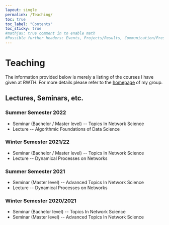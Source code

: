 ```yaml
---
layout: single
permalink: /Teaching/
toc: true
toc_label: "Contents"
toc_sticky: true
#mathjax: true comment in to enable math
#Possible further headers: Events, Projects/Results, Communication/Presentation, News
---
```

<script>addBackToTop({
  backgroundColor: '#fff',
  innerHTML: 'Back to Top',
  textColor: '#333'
})</script>
<style>
  #back-to-top {
    border: 1px solid #ccc;
    border-radius: 0;
    font-family: sans-serif;
    font-size: 14px;
    width: 100px;
    text-align: center;
    line-height: 30px;
    height: 30px;
  }
</style>

# Teaching

The information provided below is merely a listing of the courses I have given at RWTH.
For more details please refer to the [homepage](https://www.netsci.rwth-aachen.de) of my group.

## Lectures, Seminars, etc.

### Summer Semester 2022
* Seminar (Bachelor / Master level) -- Topics In Network Science
* Lecture -- Algorithmic Foundations of Data Science

### Winter  Semester 2021/22
* Seminar (Bachelor / Master level) -- Topics In Network Science
* Lecture -- Dynamical Processes on Networks

### Summer Semester 2021
* Seminar (Master level) -- Advanced Topics In Network Science
* Lecture -- Dynamical Processes on Networks
<!--### Summer Semester 2021-->
<!--* Seminar (Master level) -- [Advanced Topics In Network Science](AdvancedTopicsInNetworkScienceSS2021)   -->
<!--* Lecture -- [Dynamical Processes on Networks](DynamicalProcessesOnNetworksSS2021)-->

### Winter Semester 2020/2021
* Seminar (Bachelor level) -- Topics In Network Science
* Seminar (Master level) -- Advanced Topics In Network Science


<!--## Bachelor and Master Theses-->
<!--We offer a broad range of thesis topics related to Network and Data Science, both at Bachelor and Master level.-->
<!--If you are interested in some of our research (please have a look at our homepage for more details), or want to suggest a topic, please get in touch.-->
<!--In some cases we have pre-defined topics, however, in most instances we will try to find a topic tailored to you that fits your and our interests, following essentially the procedure outlined below.-->

<!--When contacting us for a possible thesis, please try to answer the following questions as well:-->
<!--- Is there a topic / paper of our recent research that is of particular interest to you?-->
<!--- What kind of Thesis are you looking for (e.g., mostly theory-based, more data-analysis, programming etc.)?-->
<!--- What timeframe are we talking about? (ideal start data / end date)-->
<!--- Where do you see your strengths/weaknesses? What relevant courses did you attend? If possible include a recent Transcript of Records (Notenspiegel).-->


<!--### Procedure-->
<!--Once we have agreed on a topic area based on initial discussions, we would start with an orientation phase where you try to get familiar with a topic, start an own literature research and work towards a clear specification of the topic.-->

<!--#### Proposal-->
<!--Once you are sufficiently into the topic, you should prepare (together with your thesis advisor) a proposal  which is exactly what it sounds like: a proposal for a thesis work. You need to prepare both (i) a written paper of around 8-10 pages introducing the topic with a motivation, a presentation of related work, your idea(s), a concept for implementing these, and a brief timeline, and (ii) a talk of 10 minutes + 5 minutes discussion where you present your thesis proposal.-->

<!--#### Thesis Work-->
<!--When the proposal gets accepted, you can go register the thesis with ZPA and officially start working.-->

<!--#### Final Presentation-->
<!--Once you completed the Thesis you have to give a final presentation to explain your thesis’ work, the findings you made, and the results you obtained. You have 30 minutes + 5-10 minutes for question as a Bachelor student, and 40 minutes + 10 minutes for questions as Master student.-->
